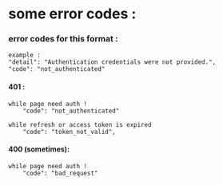 # some error codes :
### error codes for this format : 
    example :
    "detail": "Authentication credentials were not provided.",
    "code": "not_authenticated"

#### 401 :
    while page need auth !
        "code": "not_authenticated"
        
    while refresh or access token is expired
        "code": "token_not_valid",
        
#### 400  (sometimes):
    while page need auth !
        "code": "bad_request" 

    

